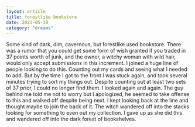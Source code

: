 ```yaml
---
layout: article
title: forestlike bookstore
date: 2023-05-10
category: "dreams"
---
```


Some kind of dark, dim, cavernous, but forestlike used bookstore. There was a rumor that you could get some form of wish granted if you traded in 37 points worth of junk, and the owner, a witchy woman with wild hair, would only accept submissions in this increment. I joined a huge line of people looking to do this. Counting out my cards and seeing what I needed to add. But by the time I got to the front I was stuck again, and took several minutes trying to sort my things out. Despite counting out at least two sets of 37 prior, I could no longer find them. I looked again and again. The guy behind me told me not to worry but I apologized, he seemed to take offense to this and walked off despite being next. I kept looking back at the line and thought maybe to join the back of it. The witch wandered off into the stacks looking for something to even out my collection. I gave up as she did this and wandered off into the dark forest of bookshelves.
